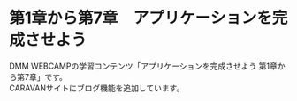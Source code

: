 # 第1章から第7章　アプリケーションを完成させよう
DMM WEBCAMPの学習コンテンツ「アプリケーションを完成させよう 第1章から第7章」です。<br>
CARAVANサイトにブログ機能を追加しています。